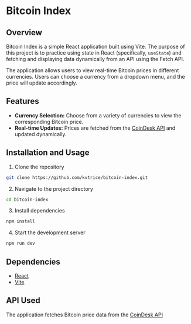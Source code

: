 # Bitcoin Index

## Overview

Bitcoin Index is a simple React application built using Vite. The purpose of this project is to practice using state in React (specifically, `useState`) and fetching and displaying data dynamically from an API using the Fetch API.

The application allows users to view real-time Bitcoin prices in different currencies. Users can choose a currency from a dropdown menu, and the price will update accordingly.

## Features

- **Currency Selection:** Choose from a variety of currencies to view the corresponding Bitcoin price.
- **Real-time Updates:** Prices are fetched from the [CoinDesk API](https://api.coindesk.com/v1/bpi/currentprice/) and updated dynamically.

## Installation and Usage
1. Clone the repository
```bash
git clone https://github.com/kvtrice/bitcoin-index.git
```

2. Navigate to the project directory
```bash 
cd bitcoin-index
```

3. Install dependencies
```bash
npm install
```

4. Start the development server
```bash
npm run dev
```

## Dependencies
- [React](https://reactjs.org/)
- [Vite](https://vitejs.dev/)

## API Used
The application fetches Bitcoin price data from the [CoinDesk API](https://api.coindesk.com/v1/bpi/currentprice/)